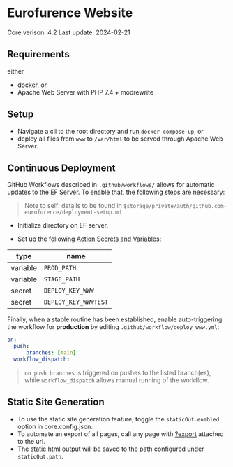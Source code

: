 # Eurofurence Website

Core verison: 4.2
Last update: 2024-02-21

## Requirements

either
* docker, or
* Apache Web Server with PHP 7.4 + modrewrite

## Setup

* Navigate a cli to the root directory and run `docker compose up`, or
* deploy all files from `www` to `/var/html` to be served through Apache Web Server.

## Continuous Deployment

GitHub Workflows described in `.github/workflows/` allows for automatic updates to the EF Server. To enable that, the following steps are necessary:

> Note to self: details to be found in `$storage/private/auth/github.com-eurofurence/deployment-setup.md`

* Initialize directory on EF server.

* Set up the following [Action Secrets and Variables](https://github.com/dogpixels/efXX/settings/secrets/actions):

| type     | name                  |
| ---      | ---                   |
| variable | `PROD_PATH`           |
| variable | `STAGE_PATH`          |
| secret   | `DEPLOY_KEY_WWW`      |
| secret   | `DEPLOY_KEY_WWWTEST`  |


Finally, when a stable routine has been established, enable auto-triggering the workflow for **production** by editing `.github/workflow/deploy_www.yml`:
```yml
on:
  push:
      branches: [main]
  workflow_dispatch:
```

> `on push branches` is triggered on pushes to the listed branch(es), while `workflow_dispatch` allows manual running of the workflow.

## Static Site Generation

* To use the static site generation feature, toggle the `staticOut.enabled` option in core.config.json.
* To automate an export of all pages, call any page with [?export](http://localhost/?export) attached to the url.
* The static html output will be saved to the path configured under `staticOut.path`.